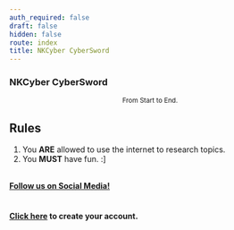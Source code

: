 ```yaml
---
auth_required: false
draft: false
hidden: false
route: index
title: NKCyber CyberSword
---
```


<div class="row">
    <div class="col-md-6 offset-md-3 pt-4">
        <h3 class="text-center">
            NKCyber CyberSword
        </h3>
        <div style="text-align: center;">
            <small>
                From
                <time id="start-time">Start</time> to
                <time id="end-time">End</time>.
            </small>
        </div>
      	<div>
          <h2>Rules</h2>
          <ol>
            <li>You <strong>ARE</strong> allowed to use the internet to research topics.</li>
            <li>You <strong>MUST</strong> have fun. :]</li>
          </ol>
      	</div>
        <br>
        <div class="text-center">
          <b><a href="/about">Follow us on Social Media!</a></b>
        </div>
        <br>
        <h4 class="text-center">
            <a href="register">Click here</a> to create your account.
        </h4>
    </div>
    <script>
        function isDateValid(dateStr) {
            return !isNaN(new Date(dateStr));
        }
        const start = document.getElementById('start-time');
        const end = document.getElementById('end-time');
        const startDate = new Date("{{ ctf_start }}");
        const endDate = new Date("{{ ctf_freeze }}");
        if (isDateValid(startDate)) {
            start.textContent = startDate.toLocaleTimeString()
        }
        if (isDateValid(endDate)) {
            end.textContent = endDate.toLocaleTimeString()
        }
    </script>
</div>
